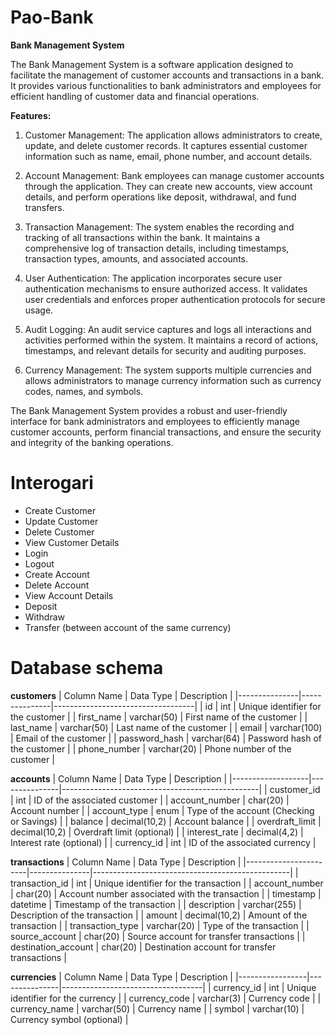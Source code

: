 # Pao-Bank

**Bank Management System**

The Bank Management System is a software application designed to facilitate the management of customer accounts and transactions in a bank. It provides various functionalities to bank administrators and employees for efficient handling of customer data and financial operations.

**Features:**

1. Customer Management: The application allows administrators to create, update, and delete customer records. It captures essential customer information such as name, email, phone number, and account details.

2. Account Management: Bank employees can manage customer accounts through the application. They can create new accounts, view account details, and perform operations like deposit, withdrawal, and fund transfers.

3. Transaction Management: The system enables the recording and tracking of all transactions within the bank. It maintains a comprehensive log of transaction details, including timestamps, transaction types, amounts, and associated accounts.

4. User Authentication: The application incorporates secure user authentication mechanisms to ensure authorized access. It validates user credentials and enforces proper authentication protocols for secure usage.

5. Audit Logging: An audit service captures and logs all interactions and activities performed within the system. It maintains a record of actions, timestamps, and relevant details for security and auditing purposes.

6. Currency Management: The system supports multiple currencies and allows administrators to manage currency information such as currency codes, names, and symbols.

The Bank Management System provides a robust and user-friendly interface for bank administrators and employees to efficiently manage customer accounts, perform financial transactions, and ensure the security and integrity of the banking operations.

# Interogari

- Create Customer
- Update Customer
- Delete Customer
- View Customer Details
- Login
- Logout
- Create Account
- Delete Account
- View Account Details
- Deposit
- Withdraw
- Transfer (between account of the same currency)

# Database schema

**customers**
| Column Name   | Data Type     | Description                       |
|---------------|---------------|-----------------------------------|
| id            | int           | Unique identifier for the customer |
| first_name    | varchar(50)   | First name of the customer        |
| last_name     | varchar(50)   | Last name of the customer         |
| email         | varchar(100)  | Email of the customer             |
| password_hash | varchar(64)   | Password hash of the customer     |
| phone_number  | varchar(20)   | Phone number of the customer      |

**accounts**
| Column Name       | Data Type     | Description                                     |
|-------------------|---------------|-------------------------------------------------|
| customer_id       | int           | ID of the associated customer                    |
| account_number    | char(20)      | Account number                                  |
| account_type      | enum          | Type of the account (Checking or Savings)        |
| balance           | decimal(10,2) | Account balance                                 |
| overdraft_limit   | decimal(10,2) | Overdraft limit (optional)                       |
| interest_rate     | decimal(4,2)  | Interest rate (optional)                         |
| currency_id       | int           | ID of the associated currency                    |

**transactions**
| Column Name           | Data Type     | Description                                     |
|-----------------------|---------------|-------------------------------------------------|
| transaction_id        | int           | Unique identifier for the transaction            |
| account_number        | char(20)      | Account number associated with the transaction   |
| timestamp             | datetime      | Timestamp of the transaction                     |
| description           | varchar(255)  | Description of the transaction                   |
| amount                | decimal(10,2) | Amount of the transaction                        |
| transaction_type      | varchar(20)   | Type of the transaction                          |
| source_account        | char(20)      | Source account for transfer transactions         |
| destination_account   | char(20)      | Destination account for transfer transactions    |

**currencies**
| Column Name     | Data Type     | Description                       |
|-----------------|---------------|-----------------------------------|
| currency_id     | int           | Unique identifier for the currency |
| currency_code   | varchar(3)    | Currency code                     |
| currency_name   | varchar(50)   | Currency name                     |
| symbol          | varchar(10)   | Currency symbol (optional)        |
